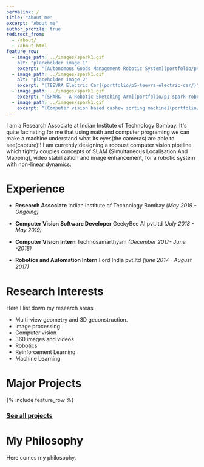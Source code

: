 ```yaml
---
permalink: /
title: "About me"
excerpt: "About me"
author_profile: true
redirect_from: 
  - /about/
  - /about.html
feature_row:
  - image_path: ../images/spark1.gif
    alt: "placeholder image 1"
    excerpt: "[Autonomous Goods Management Robotic System](portfolio/p4-autonomous-goods-management-system/)"
  - image_path: ../images/spark1.gif
    alt: "placeholder image 2"
    excerpt: "[TEEVRA Electric Car](portfolio/p5-teevra-electric-car/)"
  - image_path: ../images/spark1.gif
    excerpt: "[SPARK - A Robotic Sketching Arm](portfolio/p1-spark-robotic-sketching-arm/)"
  - image_path: ../images/spark1.gif
    excerpt: "[Computer vision based cashew sorting machine](portfolio/p2-cashew-sorting-machine/)"
---
```

I am a Research Associate at Indian Institute of Technology Bombay. It's quite facinating for me that using math and computer programing we can make a machine understand what its eyes(the cameras) are able to see(capture)!! I am currently designing a roboust computer vision pipeline which tightly couples concepts of SLAM (Simultaneous Localisation And Mapping), video stabilization and image enhancement, for a robotic system with non-linear dynamics.


Experience
==========
- **Research Associate** Indian Institute of Technology Bombay *(May 2019 - Ongoing)*

- **Computer Vision Software Developer** GeekyBee AI pvt.ltd *(July 2018 - May 2019)*

- **Computer Vision Intern** Technosamarthyam *(December 2017- June -2018)*

- **Robotics and Automation Intern** Ford India pvt.ltd *(june 2017 - August 2017)* 

Research Interests
==================
Here I list down my research areas
- Multi-view geometry and 3D geconstruction.
- Image processing 
- Computer vision
- 360 images and videos
- Robotics
- Reinforcement Learning
- Machine Learning


Major Projects
==============

{% include feature_row %}

### [See all projects](/portfolio.html)



My Philosophy
=============
Here comes my philosophy.


